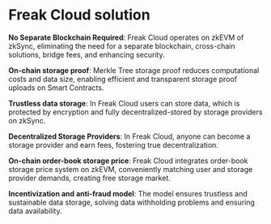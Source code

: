 # Freak Cloud solution

**No Separate Blockchain Required**:  Freak Cloud operates on zkEVM of zkSync, eliminating the need for a separate blockchain, cross-chain solutions, bridge fees, and enhancing security.

**On-chain storage proof**: Merkle Tree storage proof reduces computational costs and data size, enabling efficient and transparent storage proof uploads on Smart Contracts.

**Trustless data storage**: In Freak Cloud users can store data, which is protected by encryption and fully decentralized-stored by storage providers on zkSync.

**Decentralized Storage Providers**: In Freak Cloud, anyone can become a storage provider and earn fees, fostering true decentralization.

**On-chain order-book storage price**: Freak Cloud integrates order-book storage price system on zkEVM, conveniently matching user and storage provider demands, creating free storage market. 

**Incentivization and anti-fraud model**: The model ensures trustless and sustainable data storage, solving data withholding problems and ensuring data availability.
